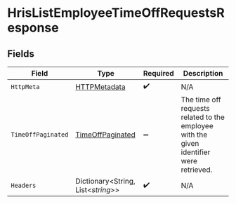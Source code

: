 # HrisListEmployeeTimeOffRequestsResponse


## Fields

| Field                                                                                   | Type                                                                                    | Required                                                                                | Description                                                                             |
| --------------------------------------------------------------------------------------- | --------------------------------------------------------------------------------------- | --------------------------------------------------------------------------------------- | --------------------------------------------------------------------------------------- |
| `HttpMeta`                                                                              | [HTTPMetadata](../../Models/Components/HTTPMetadata.md)                                 | :heavy_check_mark:                                                                      | N/A                                                                                     |
| `TimeOffPaginated`                                                                      | [TimeOffPaginated](../../Models/Components/TimeOffPaginated.md)                         | :heavy_minus_sign:                                                                      | The time off requests related to the employee with the given identifier were retrieved. |
| `Headers`                                                                               | Dictionary<String, List<*string*>>                                                      | :heavy_check_mark:                                                                      | N/A                                                                                     |